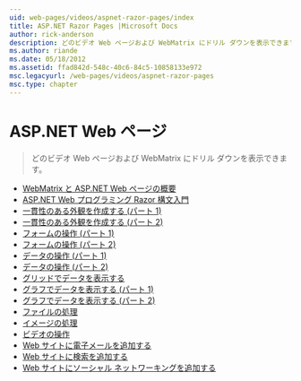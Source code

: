 ```yaml
---
uid: web-pages/videos/aspnet-razor-pages/index
title: ASP.NET Razor Pages |Microsoft Docs
author: rick-anderson
description: どのビデオ Web ページおよび WebMatrix にドリル ダウンを表示できます。
ms.author: riande
ms.date: 05/18/2012
ms.assetid: ffad842d-548c-40c6-84c5-10858133e972
msc.legacyurl: /web-pages/videos/aspnet-razor-pages
msc.type: chapter
---
```

<a name="aspnet-web-pages"></a>ASP.NET Web ページ
=================
> どのビデオ Web ページおよび WebMatrix にドリル ダウンを表示できます。


- [WebMatrix と ASP.NET Web ページの概要](getting-started-with-webmatrix-and-aspnet-web-pages.md)
- [ASP.NET Web プログラミング Razor 構文入門](introduction-to-aspnet-web-programming-using-the-razor-syntax.md)
- [一貫性のある外観を作成する (パート 1)](creating-a-consistent-look-part-1.md)
- [一貫性のある外観を作成する (パート 2)](creating-a-consistent-look-part-2.md)
- [フォームの操作 (パート 1)](working-with-forms-part-1.md)
- [フォームの操作 (パート 2)](working-with-forms-part-2.md)
- [データの操作 (パート 1)](working-with-data-part-1.md)
- [データの操作 (パート 2)](working-with-data-part-2.md)
- [グリッドでデータを表示する](displaying-data-in-a-grid.md)
- [グラフでデータを表示する (パート 1)](displaying-data-in-a-chart-part-1.md)
- [グラフでデータを表示する (パート 2)](displaying-data-in-a-chart-part-2.md)
- [ファイルの処理](working-with-files.md)
- [イメージの処理](working-with-images.md)
- [ビデオの操作](working-with-video.md)
- [Web サイトに電子メールを追加する](adding-email-to-your-web-site.md)
- [Web サイトに検索を追加する](adding-search-to-your-web-site.md)
- [Web サイトにソーシャル ネットワーキングを追加する](adding-social-networking-to-your-website.md)
